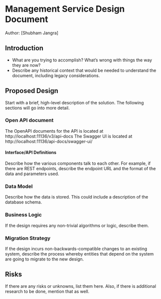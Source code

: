 # Management Service Design Document

Author: [Shubham Jangra]

## Introduction

* What are you trying to accomplish? What’s wrong with things the way they are now?
* Describe any historical context that would be needed to understand the document, including legacy considerations.

## Proposed Design

Start with a brief, high-level description of the solution. The following sections will go into more detail.

### Open API document

The OpenAPI documents for the API is located at http://localhost:11136/v3/api-docs
The Swagger UI is located at http://localhost:11136/api-docs/swagger-ui/

#### Interface/API Definitions

Describe how the various components talk to each other. For example, if there are REST endpoints, describe the endpoint
URL and the format of the data and parameters used.

### Data Model

Describe how the data is stored. This could include a description of the database schema.

### Business Logic

If the design requires any non-trivial algorithms or logic, describe them.

### Migration Strategy

If the design incurs non-backwards-compatible changes to an existing system, describe the process whereby entities that
depend on the system are going to migrate to the new design.

## Risks

If there are any risks or unknowns, list them here. Also, if there is additional research to be done, mention that as
well.
